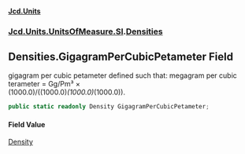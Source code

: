 #### [Jcd.Units](index.md 'index')
### [Jcd.Units.UnitsOfMeasure.SI](Jcd.Units.UnitsOfMeasure.SI.md 'Jcd.Units.UnitsOfMeasure.SI').[Densities](Densities.md 'Jcd.Units.UnitsOfMeasure.SI.Densities')

## Densities.GigagramPerCubicPetameter Field

gigagram per cubic petameter defined such that: megagram per cubic terameter = Gg/Pm³ ×  
(1000.0)/((1000.0)*(1000.0)*(1000.0)).

```csharp
public static readonly Density GigagramPerCubicPetameter;
```

#### Field Value
[Density](Density.md 'Jcd.Units.UnitTypes.Density')